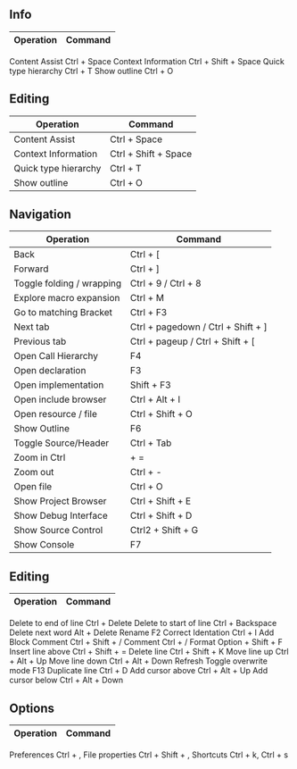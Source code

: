 ## Info	

Operation | Command
----------|--------
Content Assist	Ctrl + Space
Context Information	Ctrl + Shift + Space
Quick type hierarchy	Ctrl + T
Show outline	Ctrl + O

## Editing

Operation | Command
----------|--------
Content Assist				| Ctrl + Space
Context Information			| Ctrl + Shift + Space
Quick type hierarchy		| Ctrl + T
Show outline				| Ctrl + O
	
	
## Navigation

Operation | Command
----------|--------
Back						| Ctrl + \[
Forward						| Ctrl + ]
Toggle folding / wrapping	| Ctrl + 9 / Ctrl + 8
Explore macro expansion		| Ctrl + M
Go to matching Bracket		| Ctrl + F3
Next tab					| Ctrl + pagedown / Ctrl + Shift + ]
Previous tab				| Ctrl + pageup / Ctrl + Shift + \[
Open Call Hierarchy			| F4
Open declaration			| F3
Open implementation			| Shift + F3
Open include browser		| Ctrl + Alt + I
Open resource / file		| Ctrl + Shift + O
Show Outline				| F6
Toggle Source/Header		| Ctrl + Tab
Zoom in	Ctrl 				| + =
Zoom out					| Ctrl + -
Open file					| Ctrl + O
Show Project Browser		| Ctrl + Shift + E
Show Debug Interface		| Ctrl + Shift + D
Show Source Control			| Ctrl2 + Shift + G
Show Console				| F7
	
## Editing	

Operation | Command
----------|--------
Delete to end of line	Ctrl + Delete
Delete to start of line	Ctrl + Backspace
Delete next word	Alt + Delete
Rename	F2
Correct Identation	Ctrl + I
Add Block Comment	Ctrl + Shift + /
Comment	Ctrl + /
Format	Option + Shift + F
Insert line above	Ctrl + Shift + =
Delete line	Ctrl + Shift + K
Move line up	Ctrl + Alt + Up
Move line down	Ctrl + Alt + Down
Refresh	
Toggle overwrite mode	F13
Duplicate line	Ctrl + D
Add cursor above	Ctrl + Alt + Up
Add cursor below	Ctrl + Alt + Down
	
## Options	

Operation | Command
----------|--------
Preferences	Ctrl + ,
File properties	Ctrl + Shift + ,
Shortcuts	Ctrl + k, Ctrl + s
